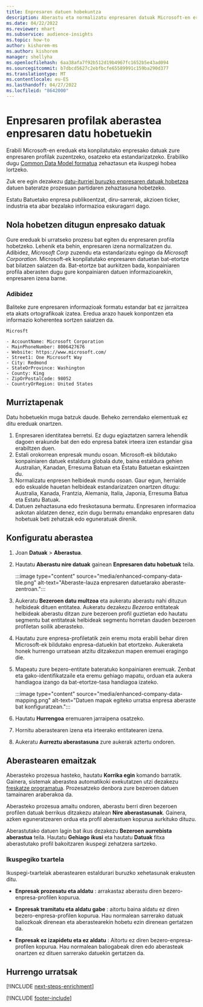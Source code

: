 ```yaml
---
title: Enpresaren datuen hobekuntza
description: Aberastu eta normalizatu enpresaren datuak Microsoft-en ereduekin.
ms.date: 04/22/2022
ms.reviewer: mhart
ms.subservice: audience-insights
ms.topic: how-to
author: kishorem-ms
ms.author: kishorem
manager: shellyha
ms.openlocfilehash: 6aa38afa7f92b512d19b4967fc1652b5e43ad094
ms.sourcegitcommit: b7dbcd5627c2ebfbcfe65589991c159ba290d377
ms.translationtype: MT
ms.contentlocale: eu-ES
ms.lasthandoff: 04/27/2022
ms.locfileid: "8642000"
---
```

# <a name="enrichment-of-company-profiles-with-enhanced-company-data"></a>Enpresaren profilak aberastea enpresaren datu hobetuekin

Erabili Microsoft-en ereduak eta konpilatutako enpresako datuak zure enpresaren profilak zuzentzeko, osatzeko eta estandarizatzeko. Erabiliko dugu [Common Data Model formatua](/common-data-model/schema/core/applicationcommon/account) zehaztasun eta ikuspegi hobea lortzeko.

Zuk ere egin dezakezu [datu-iturriei buruzko enpresaren datuak hobetzea](data-sources-enrichment.md) datuen bateratze prozesuan partidaren zehaztasuna hobetzeko. 

Estatu Batuetako enpresa publikoentzat, diru-sarrerak, akzioen ticker, industria eta abar bezalako informazioa eskuragarri dago.  

## <a name="how-we-enhance-company-data"></a>Nola hobetzen ditugun enpresako datuak

Gure ereduak bi urratseko prozesu bat egiten du enpresaren profila hobetzeko. Lehenik eta behin, enpresaren izena normalizatzen du. Adibidez, *Microsoft Corp* zuzendu eta estandarizatu egingo da *Microsoft Corporation*. Microsoft-ek konpilatutako enpresaren datuetan bat-etortze bat bilatzen saiatzen da. Bat-etortze bat aurkitzen bada, konpainiaren profila aberasten dugu gure konpainiaren datuen informazioarekin, enpresaren izena barne.


### <a name="example"></a>Adibidez

Baliteke zure enpresaren informazioak formatu estandar bat ez jarraitzea eta akats ortografikoak izatea. Eredua arazo hauek konpontzen eta informazio koherentea sortzen saiatzen da.

```Input
Microsft
```

```Output
- AccountName: Microsoft Corporation
- MainPhoneNumber: 8006427676
- Website: https://www.microsoft.com/
- Street1: One Microsoft Way
- City: Redmond
- StateOrProvince: Washington
- County: King
- ZipOrPostalCode: 98052
- CountryOrRegion: United States
```

## <a name="limitations"></a>Murriztapenak

Datu hobetuekin muga batzuk daude. Beheko zerrendako elementuak ez ditu ereduak onartzen.

1.  Enpresaren identitatea berretsi. Ez dugu egiaztatzen sarrera lehendik dagoen erakunde bat den edo enpresa batek irteera izen estandar gisa erabiltzen duen.
2.  Estali orokorrean enpresak mundu osoan. Microsoft-ek bildutako konpainiaren datuek estaldura globala dute, baina estaldura gehien Australian, Kanadan, Erresuma Batuan eta Estatu Batuetan eskaintzen du.
3.  Normalizatu enpresen helbideak mundu osoan. Gaur egun, herrialde edo eskualde hauetan helbideak estandarizatzen onartzen ditugu: Australia, Kanada, Frantzia, Alemania, Italia, Japonia, Erresuma Batua eta Estatu Batuak.
4.  Datuen zehaztasuna edo freskotasuna bermatu. Enpresaren informazioa askotan aldatzen denez, ezin dugu bermatu emandako enpresaren datu hobetuak beti zehatzak edo eguneratuak direnik.

## <a name="configure-the-enrichment"></a>Konfiguratu aberastea

1. Joan **Datuak** > **Aberastua**.

1. Hautatu **Aberastu nire datuak** gainean **Enpresaren datu hobetuak** teila.

   :::image type="content" source="media/enhanced-company-data-tile.png" alt-text="Aberaste-lauza enpresaren datuetarako aberaste-zentroan.":::

1. Aukeratu **Bezeroen datu multzoa** eta aukeratu aberastu nahi dituzun helbideak dituen entitatea. Aukeratu dezakezu *Bezeroa* entitateak helbideak aberastu ditzan zure bezeroen profil guztietan edo hautatu segmentu bat entitateak helbideak segmentu horretan dauden bezeroen profiletan soilik aberasteko.

1. Hautatu zure enpresa-profiletatik zein eremu mota erabili behar diren Microsoft-ek bildutako enpresa-datuekin bat etortzeko. Aukeraketa honek hurrengo urratsean atzitu ditzakezun mapen eremuei eragingo die.

1.  Mapeatu zure bezero-entitate bateratuko konpainiaren eremuak. Zenbat eta gako-identifikatzaile eta eremu gehiago mapatu, orduan eta aukera handiagoa izango da bat-etortze-tasa handiagoa izateko.

    :::image type="content" source="media/enhanced-company-data-mapping.png" alt-text="Datuen mapak egiteko urratsa enpresa aberaste bat konfiguratzean.":::

1. Hautatu **Hurrengoa** eremuaren jarraipena osatzeko.

1. Hornitu aberastearen izena eta irteerako entitatearen izena.

1. Aukeratu **Aurreztu aberastasuna** zure aukerak aztertu ondoren.

## <a name="enrichment-results"></a>Aberastearen emaitzak

Aberasteko prozesua hasteko, hautatu **Korrika egin** komando barratik. Gainera, sistemak aberastea automatikoki exekutatzen utzi dezakezu [freskatze programatua](system.md#schedule-tab). Prozesatzeko denbora zure bezeroen datuen tamainaren araberakoa da.

Aberasteko prozesua amaitu ondoren, aberastu berri diren bezeroen profilen datuak berrikus ditzakezu atalean **Nire aberastasunak**. Gainera, azken eguneratzearen ordua eta profil aberastuen kopurua aurkituko dituzu.

Aberastutako datuen lagin bat ikus dezakezu **Bezeroen aurrebista aberastua** teila. Hautatu **Gehiago ikusi** eta hautatu **Datuak** fitxa aberastutako profil bakoitzaren ikuspegi zehatzera sartzeko.

### <a name="overview-card"></a>Ikuspegiko txartela

Ikuspegi-txartelak aberastearen estaldurari buruzko xehetasunak erakusten ditu. 

* **Enpresak prozesatu eta aldatu** : arrakastaz aberastu diren bezero-enpresa-profilen kopurua.

* **Enpresak tramitatu eta aldatu gabe** : aitortu baina aldatu ez diren bezero-enpresa-profilen kopurua. Hau normalean sarrerako datuak baliozkoak direnean eta aberastearekin hobetu ezin direnean gertatzen da.

* **Enpresak ez izapidetu eta ez aldatu** : Aitortu ez diren bezero-enpresa-profilen kopurua. Hau normalean baliogabeak diren edo aberasteak onartzen ez dituen sarrerako datuekin gertatzen da.

## <a name="next-steps"></a>Hurrengo urratsak

[!INCLUDE [next-steps-enrichment](includes/next-steps-enrichment.md)]

[!INCLUDE [footer-include](includes/footer-banner.md)]
